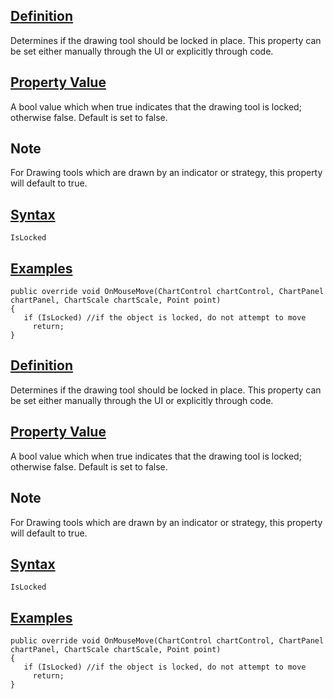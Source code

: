 ## [Definition](https://developer.ninjatrader.com/docs/desktop/islocked\#definition)

Determines if the drawing tool should be locked in place. This property can be set either manually through the UI or explicitly through code.

## [Property Value](https://developer.ninjatrader.com/docs/desktop/islocked\#property-value)

A bool value which when true indicates that the drawing tool is locked; otherwise false. Default is set to false.

## Note

For Drawing tools which are drawn by an indicator or strategy, this property will default to true.

## [Syntax](https://developer.ninjatrader.com/docs/desktop/islocked\#syntax)

`IsLocked`

## [Examples](https://developer.ninjatrader.com/docs/desktop/islocked\#examples)

```jsx-150469391 csharp
public override void OnMouseMove(ChartControl chartControl, ChartPanel chartPanel, ChartScale chartScale, Point point)
{
   if (IsLocked) //if the object is locked, do not attempt to move
     return;
}

```

## [Definition](https://developer.ninjatrader.com/docs/desktop/islocked\#definition)

Determines if the drawing tool should be locked in place. This property can be set either manually through the UI or explicitly through code.

## [Property Value](https://developer.ninjatrader.com/docs/desktop/islocked\#property-value)

A bool value which when true indicates that the drawing tool is locked; otherwise false. Default is set to false.

## Note

For Drawing tools which are drawn by an indicator or strategy, this property will default to true.

## [Syntax](https://developer.ninjatrader.com/docs/desktop/islocked\#syntax)

`IsLocked`

## [Examples](https://developer.ninjatrader.com/docs/desktop/islocked\#examples)

```jsx-150469391 csharp
public override void OnMouseMove(ChartControl chartControl, ChartPanel chartPanel, ChartScale chartScale, Point point)
{
   if (IsLocked) //if the object is locked, do not attempt to move
     return;
}

```